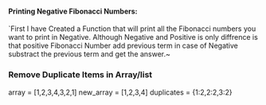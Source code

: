 #### Printing Negative Fibonacci Numbers: 
`First I have Created a Function that will print all the Fibonacci numbers you want to print in Negative. Although Negative and Positive is only diffrence is that positive Fibonacci Number add previous term in case of Negative substract  the previous term and get the answer.~


### Remove Duplicate Items in Array/list 
array = [1,2,3,4,3,2,1] 
new_array = [1,2,3,4]
duplicates = {1:2,2:2,3:2}
